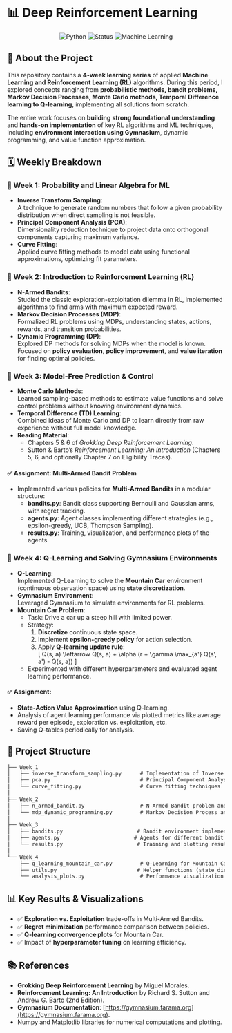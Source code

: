 # 📊 Deep Reinforcement Learning 

<div align="center">

![Python](https://img.shields.io/badge/Python-3.8-blue.svg)
![Status](https://img.shields.io/badge/Status-Completed-brightgreen.svg)
![Machine Learning](https://img.shields.io/badge/Machine%20Learning-Reinforcement%20Learning-orange)

</div>



## 🚀 About the Project

This repository contains a **4-week learning series** of applied **Machine Learning and Reinforcement Learning (RL)** algorithms. During this period, I explored concepts ranging from **probabilistic methods, bandit problems, Markov Decision Processes, Monte Carlo methods, Temporal Difference learning to Q-learning**, implementing all solutions from scratch.  

The entire work focuses on **building strong foundational understanding** and **hands-on implementation** of key RL algorithms and ML techniques, including **environment interaction using Gymnasium**, dynamic programming, and value function approximation.  



## 🗓️ Weekly Breakdown

### 📅 Week 1: Probability and Linear Algebra for ML
- **Inverse Transform Sampling**:  
  A technique to generate random numbers that follow a given probability distribution when direct sampling is not feasible.  
- **Principal Component Analysis (PCA)**:  
  Dimensionality reduction technique to project data onto orthogonal components capturing maximum variance.  
- **Curve Fitting**:  
  Applied curve fitting methods to model data using functional approximations, optimizing fit parameters.  



### 📅 Week 2: Introduction to Reinforcement Learning (RL)
- **N-Armed Bandits**:  
  Studied the classic exploration-exploitation dilemma in RL, implemented algorithms to find arms with maximum expected reward.  
- **Markov Decision Processes (MDP)**:  
  Formalized RL problems using MDPs, understanding states, actions, rewards, and transition probabilities.  
- **Dynamic Programming (DP)**:  
  Explored DP methods for solving MDPs when the model is known. Focused on **policy evaluation**, **policy improvement**, and **value iteration** for finding optimal policies.


### 📅 Week 3: Model-Free Prediction & Control
- **Monte Carlo Methods**:  
  Learned sampling-based methods to estimate value functions and solve control problems without knowing environment dynamics.  
- **Temporal Difference (TD) Learning**:  
  Combined ideas of Monte Carlo and DP to learn directly from raw experience without full model knowledge.  
- **Reading Material**:  
  - Chapters 5 & 6 of *Grokking Deep Reinforcement Learning*.  
  - Sutton & Barto’s *Reinforcement Learning: An Introduction* (Chapters 5, 6, and optionally Chapter 7 on Eligibility Traces).

#### ✅ Assignment: Multi-Armed Bandit Problem
- Implemented various policies for **Multi-Armed Bandits** in a modular structure:  
  - **bandits.py**: Bandit class supporting Bernoulli and Gaussian arms, with regret tracking.
  - **agents.py**: Agent classes implementing different strategies (e.g., epsilon-greedy, UCB, Thompson Sampling).
  - **results.py**: Training, visualization, and performance plots of the agents.  


### 📅 Week 4: Q-Learning and Solving Gymnasium Environments
- **Q-Learning**:  
  Implemented Q-Learning to solve the **Mountain Car** environment (continuous observation space) using **state discretization**.
- **Gymnasium Environment**:  
  Leveraged Gymnasium to simulate environments for RL problems.  
- **Mountain Car Problem**:  
  - Task: Drive a car up a steep hill with limited power.
  - Strategy:  
    1. **Discretize** continuous state space.  
    2. Implement **epsilon-greedy policy** for action selection.  
    3. Apply **Q-learning update rule**:  
    \[
    Q(s, a) \leftarrow Q(s, a) + \alpha (r + \gamma \max_{a'} Q(s', a') - Q(s, a))
    \]
  - Experimented with different hyperparameters and evaluated agent learning performance.

#### ✅ Assignment:
- **State-Action Value Approximation** using Q-learning.  
- Analysis of agent learning performance via plotted metrics like average reward per episode, exploration vs. exploitation, etc.  
- Saving Q-tables periodically for analysis.



## 📂 Project Structure
```txt
├── Week_1
│   ├── inverse_transform_sampling.py      # Implementation of Inverse Transform Sampling
│   ├── pca.py                             # Principal Component Analysis (PCA) implementation
│   └── curve_fitting.py                   # Curve fitting techniques
│
├── Week_2
│   ├── n_armed_bandit.py                  # N-Armed Bandit problem and solution algorithms
│   └── mdp_dynamic_programming.py         # Markov Decision Process and Dynamic Programming methods
│
├── Week_3
│   ├── bandits.py                        # Bandit environment implementation (Bernoulli, Gaussian)
│   ├── agents.py                        # Agents for different bandit algorithms (Epsilon-Greedy, UCB, Thompson Sampling, etc.)
│   └── results.py                        # Training and plotting results of different agents
│
└── Week_4
    ├── q_learning_mountain_car.py         # Q-Learning for Mountain Car environment (Gymnasium)
    ├── utils.py                          # Helper functions (state discretization, epsilon scheduling, etc.)
    └── analysis_plots.py                  # Performance visualization and analysis of learning agent
```



## 📊 Key Results & Visualizations

- ✅ **Exploration vs. Exploitation** trade-offs in Multi-Armed Bandits.
- ✅ **Regret minimization** performance comparison between policies.
- ✅ **Q-learning convergence plots** for Mountain Car.
- ✅ Impact of **hyperparameter tuning** on learning efficiency.



## 📚 References

- **Grokking Deep Reinforcement Learning** by Miguel Morales.
- **Reinforcement Learning: An Introduction** by Richard S. Sutton and Andrew G. Barto (2nd Edition).
- **Gymnasium Documentation**: [https://gymnasium.farama.org](https://gymnasium.farama.org).
- Numpy and Matplotlib libraries for numerical computations and plotting.




